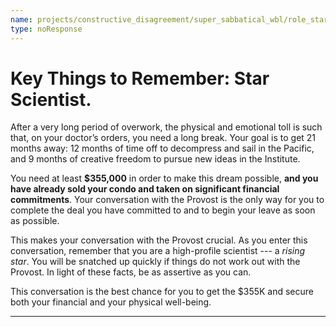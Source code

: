 ```yaml
---
name: projects/constructive_disagreement/super_sabbatical_wbl/role_star_scientist_pep_talk.md
type: noResponse
---
```


# Key Things to Remember: Star Scientist.

After a very long period of overwork, the physical and emotional toll is such that, on your doctor’s orders, you need a long break. Your goal is to get 21 months away: 12 months of time off to decompress and sail in the Pacific, and 9 months of creative freedom to pursue new ideas in the Institute.

You need at least **$355,000** in order to make this dream possible, **and you have already sold your condo and taken on significant financial commitments**. Your conversation with the Provost is the only way for you to complete the deal you have committed to and to begin your leave as soon as possible.

This makes your conversation with the Provost crucial. As you enter this conversation, remember that you are a high-profile scientist --- a *rising star*. You will be snatched up quickly if things do not work out with the Provost. In light of these facts, be as assertive as you can.

This conversation is the best chance for you to get the $355K and secure both your financial and your physical well-being.

---